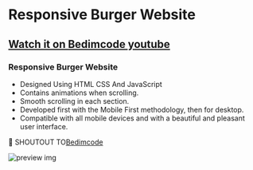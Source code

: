 # Responsive Burger Website

## [Watch it on Bedimcode youtube](https://youtu.be/PA-V-GxYa9w)

### Responsive Burger Website

- Designed Using HTML CSS And JavaScript
- Contains animations when scrolling.
- Smooth scrolling in each section.
- Developed first with the Mobile First methodology, then for desktop.
- Compatible with all mobile devices and with a beautiful and pleasant user interface.

💙 SHOUTOUT TO[Bedimcode](https://www.youtube.com/@Bedimcode)

![preview img](/preview.png)
